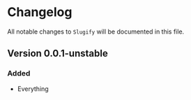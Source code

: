 # Changelog

All notable changes to `Slugify` will be documented in this file.

## Version 0.0.1-unstable

### Added

- Everything
